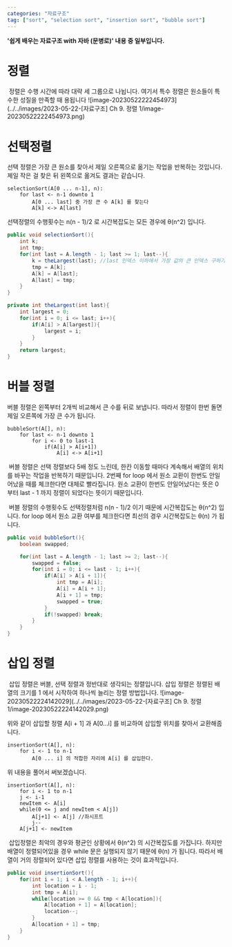 ```yaml
---
categories: "자료구조"
tag: ["sort", "selection sort", "insertion sort", "bubble sort"]
---
```


<div class="notice--danger">
    <b>'쉽게 배우는 자료구조 with 자바 (문병로)' 내용 중 일부입니다.</b>
</div>

# 정렬

​	정렬은 수행 시간에 따라 대략 세 그룹으로 나뉩니다. 여기서 특수 정렬은 원소들이 특수한 성질을 만족할 때 용됩니다
![image-20230522222454973](../../images/2023-05-22-[자료구조] Ch 9. 정렬 1/image-20230522222454973.png)



# 선택정렬

선택 정렬은 가장 큰 원소를 찾아서 제일 오른쪽으로 옮기는 작업을 반복하는 것입니다. 제일 작은 걸 찾은 뒤 왼쪽으로 옮겨도 결과는 같습니다.

```
selectionSort(A[0 ... n-1], n):
	for last <- n-1 downto 1
		A[0 ... last] 중 가장 큰 수 A[k] 를 찾는다
		A[k] <-> A[last]
```

선택정렬의 수행횟수는 n(n - 1)/2 로 시간복잡도는 모든 경우에 θ(n^2) 입니다.

```java
public void selectionSort(){
    int k;
    int tmp;
    for(int last = A.length - 1; last >= 1; last--){
        k = theLargest(last); //last 인덱스 이하에서 가장 값의 큰 인덱스 구하기
        tmp = A[k];
        A[k] = A[last];
        A[last] = tmp;
    }
}

private int theLargest(int last){
    int largest = 0;
    for(int i = 0; i <= last; i++){
        if(A[i] > A[largest]){
            largest = i;
        }
    }
    return largest;
}
```



# 버블 정렬

버블 정렬은 왼쪽부터 2개씩 비교해서 큰 수를 뒤로 보냅니다. 따라서 정렬이 한번 돌면 제일 오른쪽에 가장 큰 수가 됩니다. 

```
bubbleSort(A[], n):
	for last <- n-1 downto 1
		for i <- 0 to last-1
			if(A[i] > A[i+1])
				A[i] <-> A[i+1] 
```

​	버블 정렬은 선택 정렬보다 5배 정도 느린데, 한칸 이동할 때마다 계속해서 배열의 위치를 바꾸는 작업을 반복하기 때문입니다. 2번째 for loop 에서 원소 교환이 한번도 안일어났을 때를 체크한다면 대체로 빨라집니다. 원소 교환이 한번도 안일어났다는 뜻은 0 부터 last - 1 까지 정렬이 되었다는 뜻이기 때문입니다.

​	버블 정렬의 수행횟수도 선택정렬처럼 n(n - 1)/2 이기 때문에 시간복잡도는 θ(n^2) 입니다. for loop 에서 원소 교환 여부를 체크한다면 최선의 경우 시간복잡도는 θ(n) 가 됩니다.

```java
public void bubbleSort(){
    boolean swapped;

    for(int last = A.length - 1; last >= 2; last--){
        swapped = false;
        for(int i = 0; i <= last - 1; i++){
            if(A[i] > A[i + 1]){
                int tmp = A[i];
                A[i] = A[i + 1];
                A[i + 1] = tmp;
                swapped = true;
            }
            if(!swapped) break;
        }
    }
}
```




# 삽입 정렬

​	삽입 정렬은 버블, 선택 정렬과 정반대로 생각되는 정렬입니다. 삽입 정렬은 정렬된 배열의 크기를 1 에서 시작하여 하나씩 늘리는 정렬 방법입니다. 
![image-20230522224142029](../../images/2023-05-22-[자료구조] Ch 9. 정렬 1/image-20230522224142029.png)

위와 같이 삽입할 정렬 A[i + 1] 과 A[0...i] 를 비교하여 삽입할 위치를 찾아서 교환해줍니다.

```
insertionSort(A[], n):
	for i <- 1 to n-1
		A[0 ... i] 의 적합한 자리에 A[i] 를 삽입한다.
```

위 내용을 풀어서 써보겠습니다.

```
insertionSort(A[], n):
	for i <- 1 to n-1
	j <- i-1
	newItem <- A[i]
	while(0 <= j and newItem < A[j])
		A[j+1] <- A[j] //좌시프트
		j--
    A[j+1] <- newItem
```

​	삽입정렬은 최악의 경우와 평균인 상황에서  θ(n^2) 의 시간복잡도를 가집니다. 하지만 배열이 정렬되어있을 경우 while 문은 실행되지 않기 때문에  θ(n) 가 됩니다. 따라서 배열이 거의 정렬되어 있다면 삽입 정렬를 사용하는 것이 효과적입니다.

```java
public void insertionSort(){
    for(int i = 1; i < A.length - 1; i++){
        int location = i - 1;
        int tmp = A[i];
        while(location >= 0 && tmp < A[location]){
            A[location + 1] = A[location];
            location--;
        }
        A[location + 1] = tmp;
    }
}
```

